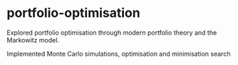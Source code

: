 # portfolio-optimisation 
Explored portfolio optimisation through modern portfolio theory and the Markowitz model. 

Implemented Monte Carlo simulations, optimisation and minimisation search
